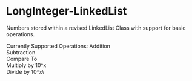 # LongInteger-LinkedList
Numbers stored within a revised LinkedList Class with support for basic operations.

Currently Supported Operations:
Addition\
Subtraction\
Compare To\
Multiply by 10^x\
Divide by 10^x\
